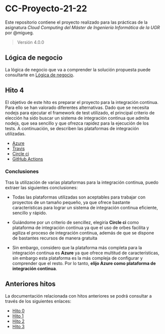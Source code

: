# CC-Proyecto-21-22

Este repositorio contiene el proyecto realizado para las prácticas de la asignatura *Cloud Computing del Máster de Ingeniería Informática de la UGR* por @migueg.

>Versión 4.0.0

## Lógica de negocio

La lógica de negocio que va a comprender la solución propuesta puede consultarte en [Lógica de negocio](/DOC/Hitos/hito0.md).

## Hito 4

El objetivo de este hito es preparar el proyecto para la integración continua. Para ello se han valorado diferentes alternativas. Dado que se necesita nodejs para ejecutar el framework de test utilizado, el principal criterio de elección ha sido buscar un sistema de integración continua que admita nodejs, que sea sencillo y que ofrezca rapidez para la ejecución de los tests.
A continuación, se describen las plataformas de integración utilizadas.

+ [Azure](/DOC/azureci.md)
+ [Travis](/DOC/travis.md)
+ [Circle ci](/DOC/circleci.md)
+ [GitHub Actions](/DOC/actions.md)

### Conclusiones

Tras la utilización de varias plataformas para la integración continua, puedo extraer las siguientes conclusiones:

- Todas las plataformas utilizadas son aceptables para trabajar con proyectos de un tamaño pequeño, ya que ofrece bastante características para lograr un sistema de integración continua eficiente, sencillo y rápido.

- Guiándome por un criterio de sencillez, elegiría **Circle ci** como plataforma de integración continua ya que el uso de orbes facilita y agiliza el proceso de integración continua, además de que se dispone de bastantes recursos de manera gratuita

- Sin embargo, considero que la plataforma más completa para la integración continua es **Azure** ya que ofrece multitud de características, sin embargo esta plataforma es la más compleja de configurar y comprender que el resto. Por lo tanto, **elijo Azure como plataforma de integración continua**.




## Anteriores hitos

La documentación relacionada con hitos anteriores se podrá consultar a través de los siguientes enlaces:

* [Hito 0](/DOC/Hitos/hito0.md)
* [Hito 1](/DOC/Hitos/hito1.md)
* [Hito 2](/DOC/Hitos/hito2.md)
* [Hito 3](/DOC/Hitos/hito3.md)
